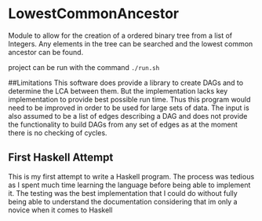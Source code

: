 # LowestCommonAncestor
Module to allow for the creation of a ordered binary tree from a list of Integers.
Any elements in the tree can be searched and the lowest common ancestor can be found.

project can be run with the command `./run.sh`

##Limitations
This software does provide a library to create DAGs and to determine the LCA between
them. But the implementation lacks key implementation to provide best possible run
time. Thus this program would need to be improved in order to be used for large sets
of data.
The input is also assumed to be a list of edges describing a DAG and does not provide
the functionality to build DAGs from any set of edges as at the moment there is no
checking of cycles.

## First Haskell Attempt
This is my first attempt to write a Haskell program. The process was tedious as I spent
much time learning the language before being able to implement it. The testing was the
best implementation that I could do without fully being able to understand the documentation
considering that im only a novice when it comes to Haskell
